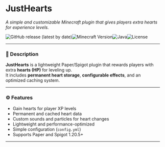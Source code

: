 # JustHearts
*A simple and customizable Minecraft plugin that gives players extra hearts for experience levels.*

![GitHub release (latest by date)](https://img.shields.io/github/v/release/havethacourage/JustHearts?style=for-the-badge)![Minecraft Version](https://img.shields.io/badge/Minecraft-1.21%2B-green?style=for-the-badge)![Java](https://img.shields.io/badge/Java-21-orange?style=for-the-badge)![License](https://img.shields.io/github/license/havethacourage/JustHearts?style=for-the-badge)

---

### 🧾 Description
**JustHearts** is a lightweight Paper/Spigot plugin that rewards players with extra **hearts (HP)** for leveling up.  
It includes **permanent heart storage**, **configurable effects**, and an optimized caching system.

---

### ⚙️ Features
-  Gain hearts for player XP levels
-  Permanent and cached heart data
-  Custom sounds and particles for heart changes
-  Lightweight and performance-optimized
-  Simple configuration (`config.yml`)
-  Supports Paper and Spigot 1.20.5+

---